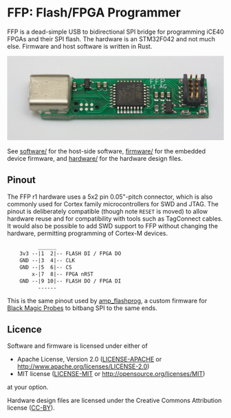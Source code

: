 # FFP: Flash/FPGA Programmer

FFP is a dead-simple USB to bidirectional SPI bridge for programming iCE40
FPGAs and their SPI flash. The hardware is an STM32F042 and not much else.
Firmware and host software is written in Rust.

![Photo of FFP PCB](ffp_pcb.jpg)

See [software/](software/) for the host-side software, [firmware/](firmware/)
for the embedded device firmware, and [hardware/](hardware/ffp/) for the
hardware design files.

## Pinout

The FFP r1 hardware uses a 5x2 pin 0.05"-pitch connector, which is also
commonly used for Cortex family microcontrollers for SWD and JTAG. The pinout
is deliberately compatible (though note `RESET` is moved) to allow hardware
reuse and for compatibility with tools such as TagConnect cables. It would
also be possible to add SWD support to FFP without changing the hardware,
permitting programming of Cortex-M devices.

```ascii
          ______
    3v3 --|1  2|-- FLASH DI / FPGA DO
    GND --|3  4|-- CLK
    GND --|5  6|-- CS
        x-|7  8|-- FPGA nRST
    GND --|9 10|-- FLASH DO / FPGA DI
          ------

```

This is the same pinout used by
[amp_flashprog](https://github.com/adamgreig/amp_flashprog), a custom firmware
for [Black Magic Probes](https://github.com/blacksphere/blackmagic) to bitbang
SPI to the same ends.

## Licence

Software and firmware is licensed under either of

* Apache License, Version 2.0 ([LICENSE-APACHE](LICENSE-APACHE) or
  http://www.apache.org/licenses/LICENSE-2.0)
* MIT license ([LICENSE-MIT](LICENSE-MIT) or http://opensource.org/licenses/MIT)

at your option.

Hardware design files are licensed under the Creative Commons Attribution
license ([CC-BY](https://creativecommons.org/licenses/by/4.0/)).

